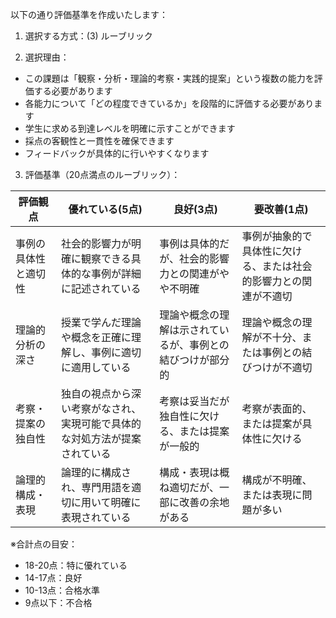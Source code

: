 以下の通り評価基準を作成いたします：

1. 選択する方式：(3) ルーブリック

2. 選択理由：
- この課題は「観察・分析・理論的考察・実践的提案」という複数の能力を評価する必要があります
- 各能力について「どの程度できているか」を段階的に評価する必要があります
- 学生に求める到達レベルを明確に示すことができます
- 採点の客観性と一貫性を確保できます
- フィードバックが具体的に行いやすくなります

3. 評価基準（20点満点のルーブリック）：

| 評価観点 | 優れている(5点) | 良好(3点) | 要改善(1点) |
|---------|---------------|----------|-----------|
| 事例の具体性と適切性 | 社会的影響力が明確に観察できる具体的な事例が詳細に記述されている | 事例は具体的だが、社会的影響力との関連がやや不明確 | 事例が抽象的で具体性に欠ける、または社会的影響力との関連が不適切 |
| 理論的分析の深さ | 授業で学んだ理論や概念を正確に理解し、事例に適切に適用している | 理論や概念の理解は示されているが、事例との結びつけが部分的 | 理論や概念の理解が不十分、または事例との結びつけが不適切 |
| 考察・提案の独自性 | 独自の視点から深い考察がなされ、実現可能で具体的な対処方法が提案されている | 考察は妥当だが独自性に欠ける、または提案が一般的 | 考察が表面的、または提案が具体性に欠ける |
| 論理的構成・表現 | 論理的に構成され、専門用語を適切に用いて明確に表現されている | 構成・表現は概ね適切だが、一部に改善の余地がある | 構成が不明確、または表現に問題が多い |

※合計点の目安：
- 18-20点：特に優れている
- 14-17点：良好
- 10-13点：合格水準
- 9点以下：不合格